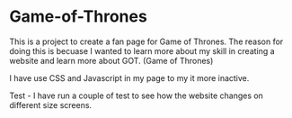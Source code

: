 # Game-of-Thrones

This is a project to create a fan page for Game of Thrones. The reason for doing this is becuase I wanted to learn more about my skill in creating a website and learn more about GOT. (Game of Thrones)

I have use CSS and Javascript in my page to my it more inactive. 

Test - I have run a couple of test to see how the website changes on different size screens. 
